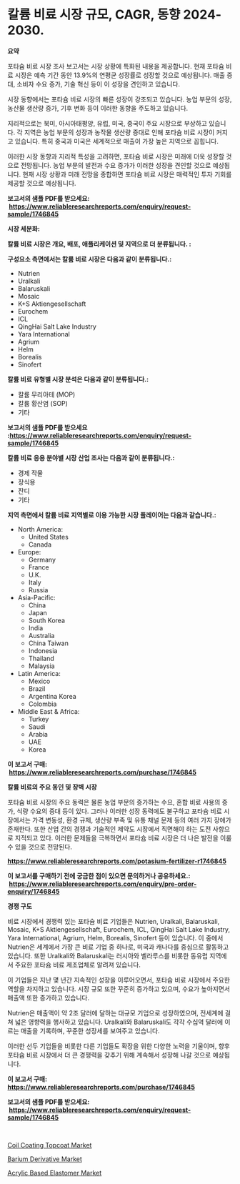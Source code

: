 <p><h1>칼륨 비료 시장 규모, CAGR, 동향 2024-2030.</h1></p><p><strong>요약</strong></p>
<p><p>포타슘 비료 시장 조사 보고서는 시장 상황에 특화된 내용을 제공합니다. 현재 포타슘 비료 시장은 예측 기간 동안 13.9%의 연평균 성장률로 성장할 것으로 예상됩니다. 매출 증대, 소비자 수요 증가, 기술 혁신 등이 이 성장을 견인하고 있습니다.</p><p>시장 동향에서는 포타슘 비료 시장의 빠른 성장이 강조되고 있습니다. 농업 부문의 성장, 농산물 생산량 증가, 기후 변화 등이 이러한 동향을 주도하고 있습니다.</p><p>지리적으로는 북미, 아시아태평양, 유럽, 미국, 중국이 주요 시장으로 부상하고 있습니다. 각 지역은 농업 부문의 성장과 농작물 생산량 증대로 인해 포타슘 비료 시장이 커지고 있습니다. 특히 중국과 미국은 세계적으로 매출이 가장 높은 지역으로 꼽힙니다.</p><p>이러한 시장 동향과 지리적 특성을 고려하면, 포타슘 비료 시장은 미래에 더욱 성장할 것으로 전망됩니다. 농업 부문의 발전과 수요 증가가 이러한 성장을 견인할 것으로 예상됩니다. 현재 시장 상황과 미래 전망을 종합하면 포타슘 비료 시장은 매력적인 투자 기회를 제공할 것으로 예상됩니다.</p></p>
<p><strong>보고서의 샘플 PDF를 받으세요: &nbsp;<a href="https://www.reliableresearchreports.com/enquiry/request-sample/1746845">https://www.reliableresearchreports.com/enquiry/request-sample/1746845</a></strong></p>
<p><strong>시장 세분화:</strong></p>
<p><strong> 칼륨 비료 시장은 개요, 배포, 애플리케이션 및 지역으로 더 분류됩니다. :</strong></p>
<p><strong>구성요소 측면에서는 칼륨 비료 시장은 다음과 같이 분류됩니다.:</strong></p>
<p><ul><li>Nutrien</li><li>Uralkali</li><li>Balaruskali</li><li>Mosaic</li><li>K+S Aktiengesellschaft</li><li>Eurochem</li><li>ICL</li><li>QingHai Salt Lake Industry</li><li>Yara International</li><li>Agrium</li><li>Helm</li><li>Borealis</li><li>Sinofert</li></ul></p>
<p><strong> 칼륨 비료 유형별 시장 분석은 다음과 같이 분류됩니다.:</strong></p>
<p><ul><li>칼륨 무리아테 (MOP)</li><li>칼륨 황산염 (SOP)</li><li>기타</li></ul></p>
<p><strong>보고서의 샘플 PDF를 받으세요 :<a href="https://www.reliableresearchreports.com/enquiry/request-sample/1746845">https://www.reliableresearchreports.com/enquiry/request-sample/1746845</a></strong></p>
<p><strong> 칼륨 비료 응용 분야별 시장 산업 조사는 다음과 같이 분류됩니다.:</strong></p>
<p><ul><li>경제 작물</li><li>장식용</li><li>잔디</li><li>기타</li></ul></p>
<p><strong>지역 측면에서 칼륨 비료 지역별로 이용 가능한 시장 플레이어는 다음과 같습니다.:</strong></p>
<p><ul>
    <li>
        North America:
        <ul>
            <li>United States</li>
            <li>Canada</li>
        </ul>
    </li>
    <li>
        Europe:
        <ul>
            <li>Germany</li>
            <li>France</li>
            <li>U.K.</li>
            <li>Italy</li>
            <li>Russia</li>
        </ul>
    </li>
    <li>
        Asia-Pacific:
        <ul>
            <li>China</li>
            <li>Japan</li>
            <li>South Korea</li>
            <li>India</li>
            <li>Australia</li>
            <li>China Taiwan</li>
            <li>Indonesia</li>
            <li>Thailand</li>
            <li>Malaysia</li>
        </ul>
    </li>
    <li>
        Latin America:
        <ul>
            <li>Mexico</li>
            <li>Brazil</li>
            <li>Argentina Korea</li>
            <li>Colombia</li>
        </ul>
    </li>
    <li>
        Middle East & Africa:
        <ul>
            <li>Turkey</li>
            <li>Saudi</li>
            <li>Arabia</li>
            <li>UAE</li>
            <li>Korea</li>
        </ul>
    </li>
    </ul></p>
<p><strong>이 보고서 구매: &nbsp;<a href="https://www.reliableresearchreports.com/purchase/1746845">https://www.reliableresearchreports.com/purchase/1746845</a></strong></p>
<p><strong>칼륨 비료의 주요 동인 및 장벽 시장</strong></p>
<p><p>포타슘 비료 시장의 주요 동력은 물론 농업 부문의 증가하는 수요, 혼합 비료 사용의 증가, 식량 수요의 증대 등이 있다. 그러나 이러한 성장 동력에도 불구하고 포타슘 비료 시장에서는 가격 변동성, 환경 규제, 생산량 부족 및 유통 채널 문제 등의 여러 가지 장애가 존재한다. 또한 산업 간의 경쟁과 기술적인 제약도 시장에서 직면해야 하는 도전 사항으로 지적되고 있다. 이러한 문제들을 극복하면서 포타슘 비료 시장은 더 나은 발전을 이룰 수 있을 것으로 전망된다.</p></p>
<p><strong><a href="https://www.reliableresearchreports.com/potasium-fertilizer-r1746845">https://www.reliableresearchreports.com/potasium-fertilizer-r1746845</a></strong></p>
<p><strong>이 보고서를 구매하기 전에 궁금한 점이 있으면 문의하거나 공유하세요.: &nbsp;<a href="https://www.reliableresearchreports.com/enquiry/pre-order-enquiry/1746845">https://www.reliableresearchreports.com/enquiry/pre-order-enquiry/1746845</a></strong></p>
<p><strong>경쟁 구도</strong></p>
<p><p>비료 시장에서 경쟁력 있는 포타슘 비료 기업들은 Nutrien, Uralkali, Balaruskali, Mosaic, K+S Aktiengesellschaft, Eurochem, ICL, QingHai Salt Lake Industry, Yara International, Agrium, Helm, Borealis, Sinofert 등이 있습니다. 이 중에서 Nutrien은 세계에서 가장 큰 비료 기업 중 하나로, 미국과 캐나다를 중심으로 활동하고 있습니다. 또한 Uralkali와 Balaruskali는 러시아와 벨라루스를 비롯한 동유럽 지역에서 주요한 포타슘 비료 제조업체로 알려져 있습니다.</p><p>이 기업들은 지난 몇 년간 지속적인 성장을 이루어오면서, 포타슘 비료 시장에서 주요한 역할을 차지하고 있습니다. 시장 규모 또한 꾸준히 증가하고 있으며, 수요가 높아지면서 매출액 또한 증가하고 있습니다.</p><p>Nutrien은 매출액이 약 2조 달러에 달하는 대규모 기업으로 성장하였으며, 전세계에 걸쳐 넓은 영향력을 행사하고 있습니다. Uralkali와 Balaruskali도 각각 수십억 달러에 이르는 매출을 기록하며, 꾸준한 성장세를 보여주고 있습니다.</p><p>이러한 선두 기업들을 비롯한 다른 기업들도 확장을 위한 다양한 노력을 기울이며, 향후 포타슘 비료 시장에서 더 큰 경쟁력을 갖추기 위해 계속해서 성장해 나갈 것으로 예상됩니다.</p></p>
<p><strong>이 보고서 구매: &nbsp; <a href="https://www.reliableresearchreports.com/purchase/1746845">https://www.reliableresearchreports.com/purchase/1746845</a></strong></p>
<p><strong>보고서의 샘플 PDF를 받으세요: &nbsp;<a href="https://www.reliableresearchreports.com/enquiry/request-sample/1746845">https://www.reliableresearchreports.com/enquiry/request-sample/1746845</a></strong><strong></strong></p>
<p>&nbsp;</p>
<p><p><a href="https://www.linkedin.com/pulse/coil-coating-topcoat-market-analysis-examines-its-scope-growth-7xpee?trackingId=jDhzEIMbxC6gt1V2GGesoA%3D%3D">Coil Coating Topcoat Market</a></p><p><a href="https://www.linkedin.com/pulse/barium-derivative-market-size-share-global-analysis-report-2024-hnxyf?trackingId=pQSK40DicNZuoDut6n0dcw%3D%3D">Barium Derivative Market</a></p><p><a href="https://www.linkedin.com/pulse/acrylic-based-elastomer-market-size-share-amp-trends-analysis-cbwac?trackingId=8NQVi7jMxk72ZUMHRxdP%2FA%3D%3D">Acrylic Based Elastomer Market</a></p></p>
